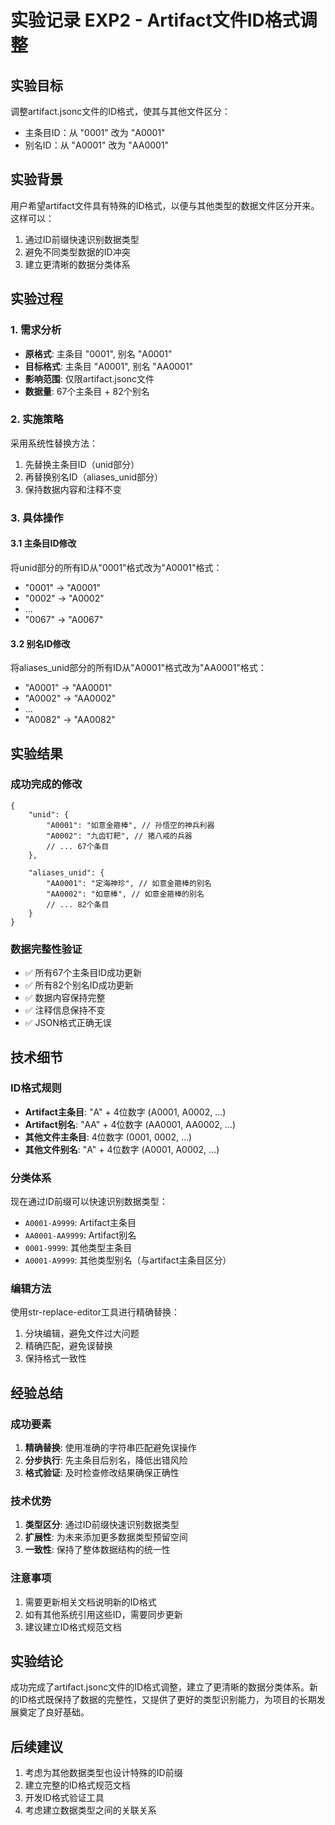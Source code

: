 # 实验记录 EXP2 - Artifact文件ID格式调整

## 实验目标
调整artifact.jsonc文件的ID格式，使其与其他文件区分：
- 主条目ID：从 "0001" 改为 "A0001"
- 别名ID：从 "A0001" 改为 "AA0001"

## 实验背景
用户希望artifact文件具有特殊的ID格式，以便与其他类型的数据文件区分开来。这样可以：
1. 通过ID前缀快速识别数据类型
2. 避免不同类型数据的ID冲突
3. 建立更清晰的数据分类体系

## 实验过程

### 1. 需求分析
- **原格式**: 主条目 "0001", 别名 "A0001"
- **目标格式**: 主条目 "A0001", 别名 "AA0001"
- **影响范围**: 仅限artifact.jsonc文件
- **数据量**: 67个主条目 + 82个别名

### 2. 实施策略
采用系统性替换方法：
1. 先替换主条目ID（unid部分）
2. 再替换别名ID（aliases_unid部分）
3. 保持数据内容和注释不变

### 3. 具体操作

#### 3.1 主条目ID修改
将unid部分的所有ID从"0001"格式改为"A0001"格式：
- "0001" → "A0001"
- "0002" → "A0002"
- ...
- "0067" → "A0067"

#### 3.2 别名ID修改
将aliases_unid部分的所有ID从"A0001"格式改为"AA0001"格式：
- "A0001" → "AA0001"
- "A0002" → "AA0002"
- ...
- "A0082" → "AA0082"

## 实验结果

### 成功完成的修改
```jsonc
{
    "unid": {
        "A0001": "如意金箍棒", // 孙悟空的神兵利器
        "A0002": "九齿钉耙", // 猪八戒的兵器
        // ... 67个条目
    },
    
    "aliases_unid": {
        "AA0001": "定海神珍", // 如意金箍棒的别名
        "AA0002": "如意棒", // 如意金箍棒的别名
        // ... 82个条目
    }
}
```

### 数据完整性验证
- ✅ 所有67个主条目ID成功更新
- ✅ 所有82个别名ID成功更新
- ✅ 数据内容保持完整
- ✅ 注释信息保持不变
- ✅ JSON格式正确无误

## 技术细节

### ID格式规则
- **Artifact主条目**: "A" + 4位数字 (A0001, A0002, ...)
- **Artifact别名**: "AA" + 4位数字 (AA0001, AA0002, ...)
- **其他文件主条目**: 4位数字 (0001, 0002, ...)
- **其他文件别名**: "A" + 4位数字 (A0001, A0002, ...)

### 分类体系
现在通过ID前缀可以快速识别数据类型：
- `A0001-A9999`: Artifact主条目
- `AA0001-AA9999`: Artifact别名
- `0001-9999`: 其他类型主条目
- `A0001-A9999`: 其他类型别名（与artifact主条目区分）

### 编辑方法
使用str-replace-editor工具进行精确替换：
1. 分块编辑，避免文件过大问题
2. 精确匹配，避免误替换
3. 保持格式一致性

## 经验总结

### 成功要素
1. **精确替换**: 使用准确的字符串匹配避免误操作
2. **分步执行**: 先主条目后别名，降低出错风险
3. **格式验证**: 及时检查修改结果确保正确性

### 技术优势
1. **类型区分**: 通过ID前缀快速识别数据类型
2. **扩展性**: 为未来添加更多数据类型预留空间
3. **一致性**: 保持了整体数据结构的统一性

### 注意事项
1. 需要更新相关文档说明新的ID格式
2. 如有其他系统引用这些ID，需要同步更新
3. 建议建立ID格式规范文档

## 实验结论
成功完成了artifact.jsonc文件的ID格式调整，建立了更清晰的数据分类体系。新的ID格式既保持了数据的完整性，又提供了更好的类型识别能力，为项目的长期发展奠定了良好基础。

## 后续建议
1. 考虑为其他数据类型也设计特殊的ID前缀
2. 建立完整的ID格式规范文档
3. 开发ID格式验证工具
4. 考虑建立数据类型之间的关联关系
